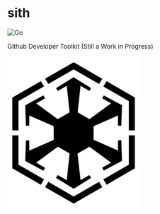 # sith
![Go](https://github.com/alwindoss/sith/workflows/Go/badge.svg)

Github Developer Toolkit (Still a Work in Progress)

![Sith Logo](doc/images/sith.png)


